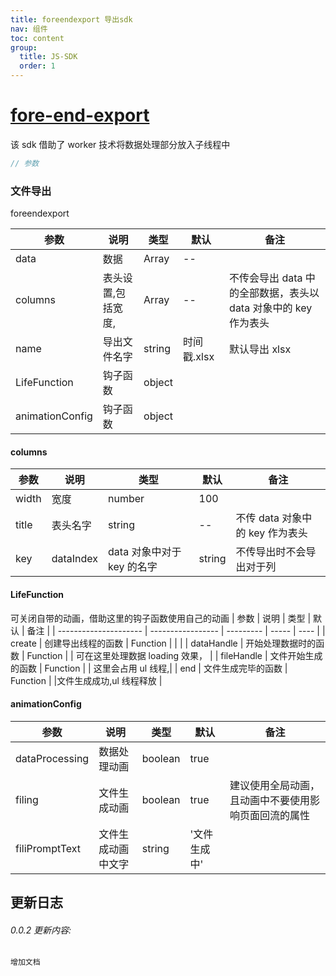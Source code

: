 ```yaml
---
title: foreendexport 导出sdk
nav: 组件
toc: content
group:
  title: JS-SDK
  order: 1
---
```


# [fore-end-export](https://github.com/zhy15608103017/zhy-dumi.git)

该 sdk 借助了 worker 技术将数据处理部分放入子线程中

<code transform="true" src="./../../demo/foreendexport"></code>

```jsx | pure
// 参数
```

### 文件导出

foreendexport

| 参数            | 说明               | 类型   | 默认        | 备注                                                            |
| --------------- | ------------------ | ------ | ----------- | --------------------------------------------------------------- |
| data            | 数据               | Array  | --          |                                                                 |
| columns         | 表头设置,包括宽度, | Array  | --          | 不传会导出 data 中的全部数据，表头以 data 对象中的 key 作为表头 |
| name            | 导出文件名字       | string | 时间戳.xlsx | 默认导出 xlsx                                                   |
| LifeFunction    | 钩子函数           | object |             |                                                                 |
| animationConfig | 钩子函数           | object |             |                                                                 |

#### columns

| 参数  | 说明      | 类型                       | 默认   | 备注                            |
| ----- | --------- | -------------------------- | ------ | ------------------------------- |
| width | 宽度      | number                     | 100    |                                 |
| title | 表头名字  | string                     | --     | 不传 data 对象中的 key 作为表头 |
| key   | dataIndex | data 对象中对于 key 的名字 | string | 不传导出时不会导出对于列        |

#### LifeFunction

可关闭自带的动画，借助这里的钩子函数使用自己的动画
| 参数 | 说明 | 类型 | 默认 | 备注 |
| --------------------- | ----------------- | --------- | ----- | ---- |
| create | 创建导出线程的函数 | Function | | |
| dataHandle | 开始处理数据时的函数 | Function | | 可在这里处理数据 loading 效果， |
| fileHandle | 文件开始生成的函数 | Function | | 这里会占用 ul 线程,|
| end | 文件生成完毕的函数 | Function | |文件生成成功,ul 线程释放 |

#### animationConfig

| 参数           | 说明               | 类型    | 默认         | 备注                                                 |
| -------------- | ------------------ | ------- | ------------ | ---------------------------------------------------- |
| dataProcessing | 数据处理动画       | boolean | true         |                                                      |
| filing         | 文件生成动画       | boolean | true         | 建议使用全局动画，且动画中不要使用影响页面回流的属性 |
| filiPromptText | 文件生成动画中文字 | string  | '文件生成中' |                                                      |

## 更新日志

###### 0.0.2 更新内容:

```base
增加文档
```

